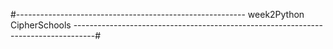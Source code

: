 #--------------------------------------------------------- week2Python CipherSchools -----------------------------------------------------------------------------------#